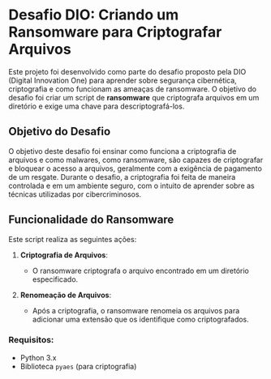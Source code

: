 # Desafio DIO: Criando um Ransomware para Criptografar Arquivos

Este projeto foi desenvolvido como parte do desafio proposto pela DIO (Digital Innovation One) para aprender sobre segurança cibernética, criptografia e como funcionam as ameaças de ransomware. O objetivo do desafio foi criar um script de **ransomware** que criptografa arquivos em um diretório e exige uma chave para descriptografá-los.

## Objetivo do Desafio

O objetivo deste desafio foi ensinar como funciona a criptografia de arquivos e como malwares, como ransomware, são capazes de criptografar e bloquear o acesso a arquivos, geralmente com a exigência de pagamento de um resgate. Durante o desafio, a criptografia foi feita de maneira controlada e em um ambiente seguro, com o intuito de aprender sobre as técnicas utilizadas por cibercriminosos.

## Funcionalidade do Ransomware

Este script realiza as seguintes ações:

1. **Criptografia de Arquivos**:
   - O ransomware criptografa o arquivo encontrado em um diretório especificado.

2. **Renomeação de Arquivos**:
   - Após a criptografia, o ransomware renomeia os arquivos para adicionar uma extensão que os identifique como criptografados.


### Requisitos:
- Python 3.x
- Biblioteca `pyaes` (para criptografia)
